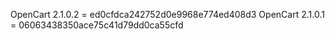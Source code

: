 OpenCart 2.1.0.2 = ed0cfdca242752d0e9968e774ed408d3
OpenCart 2.1.0.1 = 06063438350ace75c41d79dd0ca55cfd
